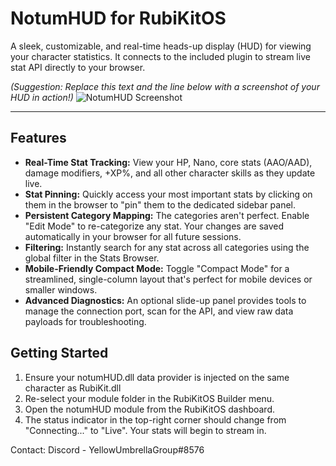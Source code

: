 # NotumHUD for RubiKitOS

A sleek, customizable, and real-time heads-up display (HUD) for viewing your character statistics. It connects to the included plugin to stream live stat API directly to your browser.

*(Suggestion: Replace this text and the line below with a screenshot of your HUD in action!)*
![NotumHUD Screenshot](https://i.imgur.com/example.png)

---

## Features

* **Real-Time Stat Tracking:** View your HP, Nano, core stats (AAO/AAD), damage modifiers, +XP%, and all other character skills as they update live.
* **Stat Pinning:** Quickly access your most important stats by clicking on them in the browser to "pin" them to the dedicated sidebar panel.
* **Persistent Category Mapping:** The categories aren't perfect. Enable "Edit Mode" to re-categorize any stat. Your changes are saved automatically in your browser for all future sessions.
* **Filtering:** Instantly search for any stat across all categories using the global filter in the Stats Browser.
* **Mobile-Friendly Compact Mode:** Toggle "Compact Mode" for a streamlined, single-column layout that's perfect for mobile devices or smaller windows.
* **Advanced Diagnostics:** An optional slide-up panel provides tools to manage the connection port, scan for the API, and view raw data payloads for troubleshooting.

## Getting Started

1.  Ensure your notumHUD.dll data provider is injected on the same character as RubiKit.dll
2.  Re-select your module folder in the RubiKitOS Builder menu.
3.  Open the notumHUD module from the RubiKitOS dashboard.
4.  The status indicator in the top-right corner should change from "Connecting..." to "Live". Your stats will begin to stream in.

Contact:
Discord - YellowUmbrellaGroup#8576
